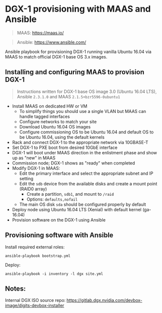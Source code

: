 
# DGX-1 provisioning with MAAS and Ansible
 
> MAAS: https://maas.io/

> Ansible: https://www.ansible.com/
  
Ansible playbook for provisioning DGX-1 running vanilla Ubuntu 16.04 via MAAS to match official DGX-1 base OS 3.x images.

## Installing and configuring MAAS to provision DGX-1

> Instructions written for DGX-1 base OS image 3.0 (Ubuntu 16.04 LTS), Ansible `2.3.1.0` and MAAS `2.1.5+bzr5596-0ubuntu1`
   
* Install MAAS on dedicated HW or VM
    * To simplify things you should use a single VLAN but MAAS can handle tagged interfaces
    * Configure networks to match your site
    * Download Ubuntu 16.04 OS images
    * Configure commissioning OS to be Ubuntu 16.04 and default OS to be Ubuntu 16.04, using the default kernels
* Rack and connect DGX-1 to the appropriate network via 10GBASE-T
* Set DGX-1 to PXE boot from desired 10GbE interface
* DGX-1 will boot under MAAS direction in the enlistment phase and show up as "new" in MAAS
* Commission node; DGX-1 shows as "ready" when completed
* Modify DGX-1 in MAAS:
    * Edit the primary interface and select the appropriate subnet and IP setting
    * Edit the `sdb` device from the available disks and create a mount point (RAID0 array)
        * Create a partition, `sdb1`, and mount to `/raid`
        * Options: `defaults,nofail`
    * The main OS disk `sda` should be configured properly by default
* Deploy node using Ubuntu 16.04 LTS (Xenial) with default kernel (ga-16.04)
* Provision software on the DGX-1 using Ansible

## Provisioning software with Ansible

Install required external roles:

`ansible-playbook bootstrap.yml`

Deploy:

`ansible-playbook -i inventory -l dgx site.yml`

## Notes:

Internal DGX ISO source repo: https://gitlab.dgx.nvidia.com/devbox-image/digits-devbox-installer

